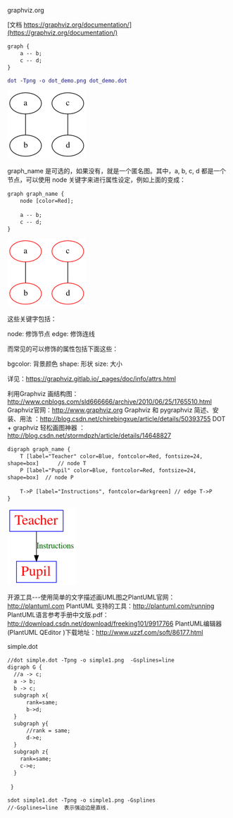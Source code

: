 








graphviz.org



[文档 https://graphviz.org/documentation/](https://graphviz.org/documentation/)

```
graph {
    a -- b;
    c -- d;
}
```

```dot
dot -Tpng -o dot_demo.png dot_demo.dot
```


![dot_demo](_v_images/20210225210458767_27860.png)

graph_name 是可选的，如果没有，就是一个匿名图。其中，a, b, c, d 都是一个节点，可以使用 node 关键字来进行属性设定，例如上面的变成：

```
graph graph_name {
    node [color=Red];

    a -- b;
    c -- d;
}

```

![dot_demo_red_node](_v_images/20210225210606062_9279.png)


这些关键字包括：

node: 修饰节点
edge: 修饰连线

而常见的可以修饰的属性包括下面这些：

bgcolor: 背景颜色
shape: 形状
size: 大小

详见：https://graphviz.gitlab.io/_pages/doc/info/attrs.html






利用Graphviz 画结构图：http://www.cnblogs.com/sld666666/archive/2010/06/25/1765510.html
Graphviz官网：http://www.graphviz.org
Graphviz 和 pygraphviz 简述、安装、用法 ：http://blog.csdn.net/chirebingxue/article/details/50393755
DOT + graphviz 轻松画图神器 ：http://blog.csdn.net/stormdpzh/article/details/14648827

```
digraph graph_name {
    T [label="Teacher" color=Blue, fontcolor=Red, fontsize=24, shape=box]      // node T
    P [label="Pupil" color=Blue, fontcolor=Red, fontsize=24, shape=box]  // node P

    T->P [label="Instructions", fontcolor=darkgreen] // edge T->P
}
```

![dot_demo_label](_v_images/20210225210536502_26063.png)



开源工具---使用简单的文字描述画UML图之PlantUML官网：http://plantuml.com
PlantUML 支持的工具：http://plantuml.com/running
PlantUML语言参考手册中文版.pdf：http://download.csdn.net/download/freeking101/9917766
PlantUML编辑器(PlantUML QEditor )下载地址：http://www.uzzf.com/soft/86177.html

simple.dot

```
//dot simple.dot -Tpng -o simple1.png  -Gsplines=line  
digraph G {
  //a -> c;
  a -> b;
  b -> c;
  subgraph x{
      rank=same;
      b->d;
  }
  subgraph y{
      //rank = same;
      d->e;
  }
  subgraph z{
    rank=same;
    c->e;
  }

 }

```


```
sdot simple1.dot -Tpng -o simple1.png -Gsplines   
//-Gsplines=line  表示强迫边是直线.

```
